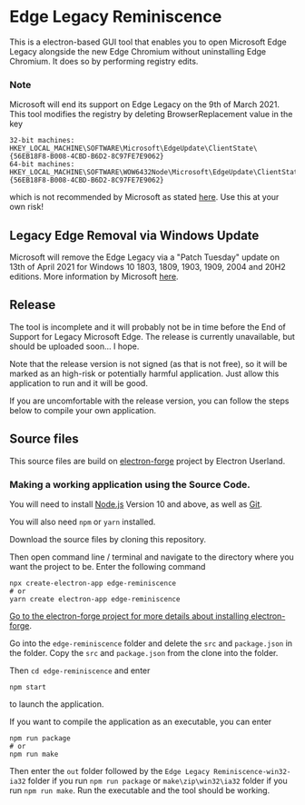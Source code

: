 # Edge Legacy Reminiscence
This is a electron-based GUI tool that enables you to open Microsoft Edge Legacy alongside the new Edge Chromium without uninstalling Edge Chromium. It does so by performing registry edits.
### Note
Microsoft will end its support on Edge Legacy on the 9th of March 2021. This tool modifies the registry by deleting BrowserReplacement value in the key
```
32-bit machines: HKEY_LOCAL_MACHINE\SOFTWARE\Microsoft\EdgeUpdate\ClientState\{56EB18F8-B008-4CBD-B6D2-8C97FE7E9062}
64-bit machines: HKEY_LOCAL_MACHINE\SOFTWARE\WOW6432Node\Microsoft\EdgeUpdate\ClientState\{56EB18F8-B008-4CBD-B6D2-8C97FE7E9062}
```
which is not recommended by Microsoft as stated [here](https://docs.microsoft.com/en-us/deployedge/microsoft-edge-sysupdate-access-old-edge#additional-information). Use this at your own risk!

## Legacy Edge Removal via Windows Update

Microsoft will remove the Edge Legacy via a "Patch Tuesday" update on 13th of April 2021 for Windows 10 1803, 1809, 1903, 1909, 2004 and 20H2 editions. More information by Microsoft [here](https://techcommunity.microsoft.com/t5/microsoft-365-blog/new-microsoft-edge-to-replace-microsoft-edge-legacy-with-april-s/ba-p/2114224).

## Release

The tool is incomplete and it will probably not be in time before the End of Support for Legacy Microsoft Edge. The release is currently unavailable, but should be uploaded soon... I hope.

Note that the release version is not signed (as that is not free), so it will be marked as an high-risk or potentially harmful application. Just allow this application to run and it will be good.

If you are uncomfortable with the release version, you can follow the steps below to compile your own application.

## Source files
This source files are build on [electron-forge](https://github.com/electron-userland/electron-forge) project by Electron Userland.

### Making a working application using the Source Code.

You will need to install [Node.js](https://nodejs.org/) Version 10 and above, as well as [Git](https://git-scm.com/).

You will also need `npm` or `yarn` installed.

Download the source files by cloning this repository.

Then open command line / terminal and navigate to the directory where you want the project to be. Enter the following command

```
npx create-electron-app edge-reminiscence
# or
yarn create electron-app edge-reminiscence
```
[Go to the electron-forge project for more details about installing electron-forge](https://github.com/electron-userland/electron-forge).

Go into the `edge-reminiscence` folder and delete the `src` and `package.json` in the folder. Copy the `src` and `package.json` from the clone into the folder.

Then `cd edge-reminiscence` and enter

```
npm start
```

to launch the application. 

If you want to compile the application as an executable, you can enter
```
npm run package
# or
npm run make
```

Then enter the `out` folder followed by the `Edge Legacy Reminiscence-win32-ia32` folder if you run `npm run package` or `make\zip\win32\ia32` folder if you run `npm run make`. Run the executable and the tool should be working.
